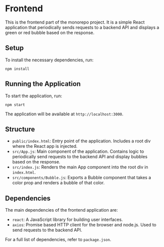 # Frontend

This is the frontend part of the monorepo project. It is a simple React application that periodically sends requests to a backend API and displays a green or red bubble based on the response.

## Setup

To install the necessary dependencies, run:

```
npm install
```

## Running the Application

To start the application, run:

```
npm start
```

The application will be available at `http://localhost:3000`.

## Structure

- `public/index.html`: Entry point of the application. Includes a root div where the React app is injected.
- `src/App.js`: Main component of the application. Contains logic to periodically send requests to the backend API and display bubbles based on the response.
- `src/index.js`: Renders the main App component into the root div in `index.html`.
- `src/components/Bubble.js`: Exports a Bubble component that takes a color prop and renders a bubble of that color.

## Dependencies

The main dependencies of the frontend application are:

- `react`: A JavaScript library for building user interfaces.
- `axios`: Promise based HTTP client for the browser and node.js. Used to send requests to the backend API.

For a full list of dependencies, refer to `package.json`.
